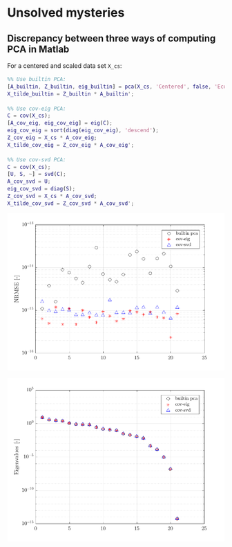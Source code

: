 # Unsolved mysteries

## Discrepancy between three ways of computing PCA in Matlab

For a centered and scaled data set `X_cs`:

```matlab
%% Use builtin PCA:
[A_builtin, Z_builtin, eig_builtin] = pca(X_cs, 'Centered', false, 'Economy', false);
X_tilde_builtin = Z_builtin * A_builtin';

%% Use cov-eig PCA:
C = cov(X_cs);
[A_cov_eig, eig_cov_eig] = eig(C);
eig_cov_eig = sort(diag(eig_cov_eig), 'descend');
Z_cov_eig = X_cs * A_cov_eig;
X_tilde_cov_eig = Z_cov_eig * A_cov_eig';

%% Use cov-svd PCA:
C = cov(X_cs);
[U, S, ~] = svd(C);
A_cov_svd = U;
eig_cov_svd = diag(S);
Z_cov_svd = X_cs * A_cov_svd;
X_tilde_cov_svd = Z_cov_svd * A_cov_svd';
```

![Screenshot](NRMSE-PCA-comparison.png)

![Screenshot](eigenvalues-PCA-comparison.png)
